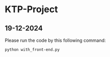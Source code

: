 # KTP-Project

## 19-12-2024
Please run the code by this following command:
```
python with_front-end.py

```